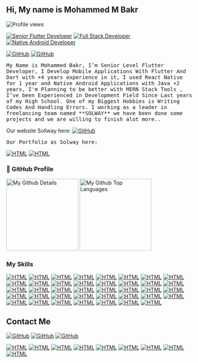 ## Hi, My name is Mohammed M Bakr

![Profile views](https://gpvc.arturio.dev/mahammadbakr)


<a href="#"><img alt="Senior Flutter Developer" src="https://img.shields.io/badge/Senior-Flutter%20Developer-blue"></a>
<a href="#"><img alt="Full Stack Developer" src="https://img.shields.io/badge/Full-Stack%20Developer-lightgrey"></a>  <a href="#"><img alt="Native Android Developer" src="https://img.shields.io/badge/Native-Java%20Developer-red"></a>  
	

<a href="#"><img alt="GitHub" src="https://img.shields.io/badge/Founder-At Solway Software-yellow"></a> <a href="#"><img alt="GitHub" src="https://img.shields.io/badge/Full Stack Developer-At Lezzoo-red"></a>


<samp>
My Name is Mohammed Bakr, I’m Senior Level Flutter Developer, I Develop Mobile Applications With Flutter And Dart with +4 years experience in it, I used React Native for 1 year and Native Android Applications with Java +2 years, I'm Planning to be better with MERN Stack Tools , I’ve been Experienced in Development Field Since Last years of my High School. One of my Biggest Hobbies is Writing Codes And Handling Errors.
</samp>


<samp>
I working as a leader in freelancing team named **SOLWAY** we have been done some projects and we are willing to finish alot more..
</samp>


Our website Sollway here: 
<a href="https://www.sol-way.com"><img alt="GitHub" src="https://img.shields.io/badge/Website-Solway Software-yellow"></a>

<samp>
Our Portfolio as Solway here:
</samp>
<p>
    <a href="https://play.google.com/store/apps/dev?id=6938212442942084615"><img alt="HTML" src="https://img.shields.io/badge/Google_Play-414141?style=for-the-badge&logo=google-play&logoColor=white"></a>
    <a href="https://play.google.com/store/apps/dev?id=6938212442942084615"><img alt="HTML" src="https://img.shields.io/badge/App_Store-0D96F6?style=for-the-badge&logo=app-store&logoColor=white"></a>
</p>


### 📕 GitHub Profile
<img alt="My Github Details" src="https://github-readme-stats.vercel.app/api?username=mahammadbakr&show_icons=true&count_private=true&theme=react&hide_border=true&bg_color=1F222E&title_color=F85D7F&icon_color=F8D866" height="192px"/>
  <img alt="My Github Top Languages" src="https://github-readme-stats.vercel.app/api/top-langs/?username=mahammadbakr&langs_count=8&layout=compact&theme=react&hide_border=true&bg_color=1F222E&title_color=F85D7F&icon_color=F8D866" height="192px"/>



### My Skills
<p>
    <a href="#"><img alt="HTML" src="https://img.shields.io/badge/HTML-239120?style=for-the-badge&logo=html5&logoColor=white"></a>
    <a href="#"><img alt="HTML" src="https://img.shields.io/badge/HTML5-E34F26?style=for-the-badge&logo=html5&logoColor=white"></a>
    <a href="#"><img alt="HTML" src="https://img.shields.io/badge/CSS-239120?&style=for-the-badge&logo=css3&logoColor=white"></a>
    <a href="#"><img alt="HTML" src="https://img.shields.io/badge/CSS3-1572B6?style=for-the-badge&logo=css3&logoColor=white"></a>
    <a href="#"><img alt="HTML" src="https://img.shields.io/badge/JavaScript-323330?style=for-the-badge&logo=javascript&logoColor=F7DF1E"></a>
    <a href="#"><img alt="HTML" src="https://img.shields.io/badge/Node.js-43853D?style=for-the-badge&logo=node.js&logoColor=white"></a>
    <a href="#"><img alt="HTML" src="https://img.shields.io/badge/Express.js-404D59?style=for-the-badge"></a>
    <a href="#"><img alt="HTML" src="https://img.shields.io/badge/C%2B%2B-00599C?style=for-the-badge&logo=c%2B%2B&logoColor=white"></a>
    <a href="#"><img alt="HTML" src="https://img.shields.io/badge/Java-ED8B00?style=for-the-badge&logo=java&logoColor=white"></a>
    <a href="#"><img alt="HTML" src="https://img.shields.io/badge/Spring-6DB33F?style=for-the-badge&logo=spring&logoColor=white"></a>
    <a href="#"><img alt="HTML" src="https://img.shields.io/badge/Kotlin-0095D5?&style=for-the-badge&logo=kotlin&logoColor=white"></a>
    <a href="#"><img alt="HTML" src="https://img.shields.io/badge/Dart-0175C2?style=for-the-badge&logo=dart&logoColor=white"></a>
    <a href="#"><img alt="HTML" src="https://img.shields.io/badge/Flutter-02569B?style=for-the-badge&logo=flutter&logoColor=white"></a>
    <a href="#"><img alt="HTML" src="https://img.shields.io/badge/React-20232A?style=for-the-badge&logo=react&logoColor=61DAFB"></a>
    <a href="#"><img alt="HTML" src="https://img.shields.io/badge/React_Native-20232A?style=for-the-badge&logo=react&logoColor=61DAFB"></a>
    <a href="#"><img alt="HTML" src="https://img.shields.io/badge/Tailwind_CSS-38B2AC?style=for-the-badge&logo=tailwind-css&logoColor=white"></a>
    <a href="#"><img alt="HTML" src="https://img.shields.io/badge/Bootstrap-563D7C?style=for-the-badge&logo=bootstrap&logoColor=white"></a>
    <a href="#"><img alt="HTML" src="https://img.shields.io/badge/Material--UI-0081CB?style=for-the-badge&logo=material-ui&logoColor=white"></a>
    <a href="#"><img alt="HTML" src="https://img.shields.io/badge/Redux-593D88?style=for-the-badge&logo=redux&logoColor=white"></a>
    <a href="#"><img alt="HTML" src="https://img.shields.io/badge/MySQL-00000F?style=for-the-badge&logo=mysql&logoColor=white"></a>
    <a href="#"><img alt="HTML" src="https://img.shields.io/badge/MongoDB-4EA94B?style=for-the-badge&logo=mongodb&logoColor=white"></a>
    <a href="#"><img alt="HTML" src="https://img.shields.io/badge/SQLite-07405E?style=for-the-badge&logo=sqlite&logoColor=white"></a>
    <a href="#"><img alt="HTML" src="https://img.shields.io/badge/Google_Cloud-4285F4?style=for-the-badge&logo=google-cloud&logoColor=white"></a>
    <a href="#"><img alt="HTML" src="https://img.shields.io/badge/Amazon_AWS-232F3E?style=for-the-badge&logo=amazon-aws&logoColor=white"></a>
    <a href="#"><img alt="HTML" src="https://img.shields.io/badge/Heroku-430098?style=for-the-badge&logo=heroku&logoColor=white"></a>
    <a href="#"><img alt="HTML" src="https://img.shields.io/badge/Microsoft_Azure-0089D6?style=for-the-badge&logo=microsoft-azure&logoColor=white"></a>
    <a href="#"><img alt="HTML" src="https://badgen.net/badge/icon/github?icon=github&label"></a>
    <a href="#"><img alt="HTML" src="https://badgen.net/badge/icon/gitlab?icon=gitlab&label"></a>
    <a href="#"><img alt="HTML" src="https://badgen.net/badge/icon/git?icon=git&label"></a>
    <a href="#"><img alt="HTML" src="https://badgen.net/badge/icon/graphql?icon=graphql&label"></a>
    <a href="#"><img alt="HTML" src="https://badgen.net/badge/icon/docker?icon=docker&label"></a>
    <a href="#"><img alt="HTML" src="https://badgen.net/badge/icon/maven?icon=maven&label"></a>
    <a href="#"><img alt="HTML" src="https://badgen.net/badge/icon/npm?icon=npm&label"></a>
    <a href="#"><img alt="HTML" src="https://badgen.net/badge/icon/awesome?icon=awesome&label"></a>
    <a href="#"><img alt="HTML" src="https://badgen.net/badge/icon/atom?icon=atom&label"></a>
    <a href="#"><img alt="HTML" src="https://badgen.net/badge/icon/deepscan?icon=deepscan&label"></a>
    <a href="#"><img alt="HTML" src="https://badgen.net/badge/icon/terminal?icon=terminal&label"></a>
    <a href="#"><img alt="HTML" src="https://badgen.net/badge/icon/postgresql?icon=postgresql&label"></a>
    <a href="#"><img alt="HTML" src="https://badgen.net/badge/icon/cocoapods?icon=cocoapods&label"></a>
</p>



## Contact Me

<a href="#"><img alt="GitHub" src="https://img.shields.io/badge/Email -mahammadbakr77@gmail.com-white"></a>
<a href="#"><img alt="GitHub" src="https://img.shields.io/badge/Phone 1-+964 750 228 9291-white"></a>
<a href="#"><img alt="GitHub" src="https://img.shields.io/badge/Phone 2-+964 773 085 1276-white"></a>

<p>
     <a href="https://wa.me/+964-(750)2289291"><img alt="HTML" src="https://img.shields.io/badge/WhatsApp-25D366?style=for-the-badge&logo=whatsapp&logoColor=white"></a>
     <a href="https://t.me/+9647502289291"><img alt="HTML" src="https://img.shields.io/badge/Telegram-2CA5E0?style=for-the-badge&logo=telegram&logoColor=white"></a>
     <a href="https://m.me/mahammad.bakr"><img alt="HTML" src="https://img.shields.io/badge/Messenger-00B2FF?style=for-the-badge&logo=messenger&logoColor=white"></a>
     <a href="#"><img alt="HTML" src="https://img.shields.io/badge/Gmail-D14836?style=for-the-badge&logo=gmail&logoColor=white"></a>
     <a href="https://www.facebook.com/mahammad.bakr/"><img alt="HTML" src="https://img.shields.io/badge/Facebook-1877F2?style=for-the-badge&logo=facebook&logoColor=white"></a>
     <a href="https://www.instagram.com/mahammad.bakr/"><img alt="HTML" src="https://img.shields.io/badge/Instagram-E4405F?style=for-the-badge&logo=instagram&logoColor=white"></a>
     <a href="https://www.linkedin.com/in/mohammedbakr77/"><img alt="HTML" src="https://img.shields.io/badge/LinkedIn-0077B5?style=for-the-badge&logo=linkedin&logoColor=white"></a>
     <a href="#"><img alt="HTML" src="https://img.shields.io/badge/GitHub-100000?style=for-the-badge&logo=github&logoColor=white"></a>
     <a href="https://gitlab.com/mahammadbakr77"><img alt="HTML" src="https://img.shields.io/badge/GitLab-330F63?style=for-the-badge&logo=gitlab&logoColor=white"></a>


</p>


